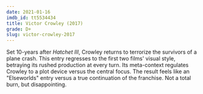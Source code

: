 ```yaml
---
date: 2021-01-16
imdb_id: tt5534434
title: Victor Crowley (2017)
grade: D+
slug: victor-crowley-2017
---
```


Set 10-years after <span data-imdb-id="tt1870419">_Hatchet III_</span>, Crowley returns to terrorize the survivors of a plane crash. This entry regresses to the first two films' visual style, betraying its rushed production at every turn. Its meta-context regulates Crowley to a plot device versus the central focus. The result feels like an "Elseworlds" entry versus a true continuation of the franchise. Not a total burn, but disappointing.